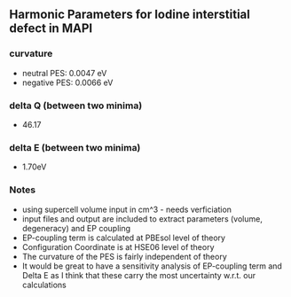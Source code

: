 ## Harmonic Parameters for Iodine interstitial defect in MAPI

### curvature

- neutral PES: 0.0047 eV
- negative PES: 0.0066 eV

### delta Q (between two minima)

- 46.17

### delta E (between two minima)

- 1.70eV

### Notes

- using supercell volume input in cm^3 - needs verficiation
- input files and output are included to extract parameters (volume, degeneracy) and EP coupling
- EP-coupling term is calculated at PBEsol level of theory
- Configuration Coordinate is at HSE06 level of theory
- The curvature of the PES is fairly independent of theory
- It would be great to have a sensitivity analysis of EP-coupling term and Delta E as I think that these carry the most uncertainty w.r.t. our calculations
